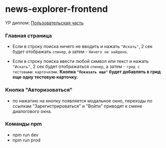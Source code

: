 # news-explorer-frontend
YP диплом: [Пользовательская часть](https://paveldanilin.github.io/news-explorer-frontend/)


### Главная страница
- Если в строку поиска ничего не вводить и нажать ```"Искать"```, 
2 сек будет отображать ```спинер```, а затем - ```Ничего не найдено```.

- Если в строку поиска ввести любой символ или текст и нажать ```"Искать"```,
2 сек будет отображаться ```спинер```, а затем - ```грид с тестовыми карточкпми```.
 __Кнопка ```"Показать еще"``` будет добавлять в грид еще одну тестовую карточку.__

### Кнопка "Авторизоваться"
- по нажатию на кнопку появляется модальное окно, переходы по ссылкам "Зарегистрироваться" и "Войти" 
приводят к смене диалогового окна.

### Команды npm
- npm run dev 
- npm run prod

